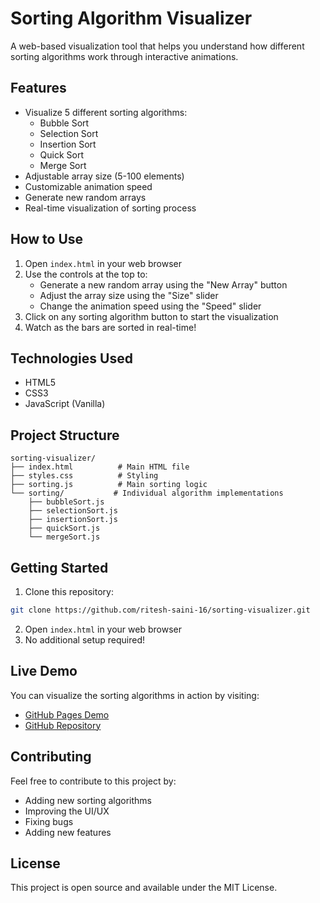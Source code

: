 # Sorting Algorithm Visualizer

A web-based visualization tool that helps you understand how different sorting algorithms work through interactive animations.

## Features

- Visualize 5 different sorting algorithms:
  - Bubble Sort
  - Selection Sort
  - Insertion Sort
  - Quick Sort
  - Merge Sort
- Adjustable array size (5-100 elements)
- Customizable animation speed
- Generate new random arrays
- Real-time visualization of sorting process

## How to Use

1. Open `index.html` in your web browser
2. Use the controls at the top to:
   - Generate a new random array using the "New Array" button
   - Adjust the array size using the "Size" slider
   - Change the animation speed using the "Speed" slider
3. Click on any sorting algorithm button to start the visualization
4. Watch as the bars are sorted in real-time!

## Technologies Used

- HTML5
- CSS3
- JavaScript (Vanilla)

## Project Structure

```
sorting-visualizer/
├── index.html          # Main HTML file
├── styles.css          # Styling
├── sorting.js          # Main sorting logic
└── sorting/           # Individual algorithm implementations
    ├── bubbleSort.js
    ├── selectionSort.js
    ├── insertionSort.js
    ├── quickSort.js
    └── mergeSort.js
```

## Getting Started

1. Clone this repository:
```bash
git clone https://github.com/ritesh-saini-16/sorting-visualizer.git
```
2. Open `index.html` in your web browser
3. No additional setup required!

## Live Demo

You can visualize the sorting algorithms in action by visiting:
- [GitHub Pages Demo](https://ritesh-saini-16.github.io/sorting-visualizer/)
- [GitHub Repository](https://github.com/ritesh-saini-16/sorting-visualizer)

## Contributing

Feel free to contribute to this project by:
- Adding new sorting algorithms
- Improving the UI/UX
- Fixing bugs
- Adding new features

## License

This project is open source and available under the MIT License. 
